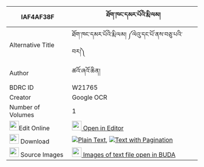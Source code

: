|IAF4AF38F|ཐོག་ཁང་དམར་པོའི་རྨི་ལམ། 
| --- | --- 
|Alternative Title |ཐོག་ཁང་དམར་པོའི་རྨི་ལམ། ༼ལེའུ་དང་པོ་ནས་བཅུ་པའི་བར།༽
|Author| ཚའོ་ཞའོ་ཆིན།
|BDRC ID | W21765
|Creator | Google OCR
|Number of Volumes| 1
|<img width="25" src="https://img.icons8.com/color/25/000000/edit-property.png">Edit Online| [<img width="25" src="https://avatars.githubusercontent.com/u/45091458?s=200&v=4"> Open in Editor](http://editor.openpecha.org/IAF4AF38F)
|<img width="25" src="https://img.icons8.com/fluent/48/000000/download-2.png"/>  Download | [![](https://img.icons8.com/color/20/000000/txt.png)Plain Text](https://github.com/Openpecha/IAF4AF38F/releases/download/v1/tok_khangmarpo_i_milam_plain_IAF4AF38F.zip), [![](https://img.icons8.com/color/20/000000/txt.png)Text with Pagination](https://github.com/Openpecha/IAF4AF38F/releases/download/v1/tok_khangmarpo_i_milam_pages_IAF4AF38F.zip)
|<img width="25" src="https://img.icons8.com/plasticine/100/000000/pictures-folder.png"/>  Source Images | [<img width="25" src="https://library.bdrc.io/icons/BUDA-small.svg"> Images of text file open in BUDA](https://library.bdrc.io/show/bdr:W21765)